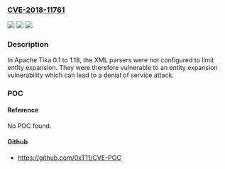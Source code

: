 ### [CVE-2018-11761](https://cve.mitre.org/cgi-bin/cvename.cgi?name=CVE-2018-11761)
![](https://img.shields.io/static/v1?label=Product&message=Apache%20Tika&color=blue)
![](https://img.shields.io/static/v1?label=Version&message=n%2Fa&color=blue)
![](https://img.shields.io/static/v1?label=Vulnerability&message=Denial%20of%20Service%20via%20XML%20Entity%20Expansion&color=brighgreen)

### Description

In Apache Tika 0.1 to 1.18, the XML parsers were not configured to limit entity expansion. They were therefore vulnerable to an entity expansion vulnerability which can lead to a denial of service attack.

### POC

#### Reference
No POC found.

#### Github
- https://github.com/0xT11/CVE-POC

